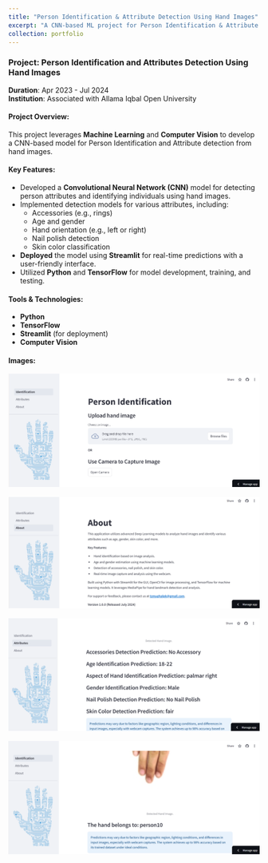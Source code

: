 ```yaml
---
title: "Person Identification & Attribute Detection Using Hand Images"
excerpt: "A CNN-based ML project for Person Identification & Attribute detection.<br/><img src='/images/PI1.png'>"
collection: portfolio
---
```


### Project: Person Identification and Attributes Detection Using Hand Images

**Duration**: Apr 2023 - Jul 2024  
**Institution**: Associated with Allama Iqbal Open University

#### Project Overview:
This project leverages **Machine Learning** and **Computer Vision** to develop a CNN-based model for Person Identification and Attribute detection from hand images.

#### Key Features:
- Developed a **Convolutional Neural Network (CNN)** model for detecting person attributes and identifying individuals using hand images.
- Implemented detection models for various attributes, including:
  - Accessories (e.g., rings)
  - Age and gender
  - Hand orientation (e.g., left or right)
  - Nail polish detection
  - Skin color classification
- **Deployed** the model using **Streamlit** for real-time predictions with a user-friendly interface.
- Utilized **Python** and **TensorFlow** for model development, training, and testing.

#### Tools & Technologies:
- **Python**
- **TensorFlow**
- **Streamlit** (for deployment)
- **Computer Vision**

#### Images:

<img src='/images/PI1.png'><br><br>
<img src='/images/PI2.png'><br><br>
<img src='/images/PI3.png'><br><br>
<img src='/images/PI4.png'>
